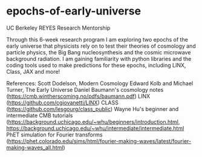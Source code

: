 # epochs-of-early-universe
UC Berkeley REYES Research Mentorship 


Through this 6-week research program I am exploring two epochs of the early universe that physicists rely on to test their theories of cosmology and particle physics, the Big Bang nucleosynthesis and the cosmic microwave background radiation. I am gaining familiarity with python libraries and the coding tools used to make predictions for these epochs, including LINX, Class, JAX and more! 

References:
Scott Dodelson, Modern Cosmology
Edward Kolb and Michael Turner, The Early Universe
Daniel Baumann's cosmology notes (https://cmb.wintherscoming.no/pdfs/baumann.pdf)
LINX (https://github.com/cgiovanetti/LINX)
CLASS (https://github.com/lesgourg/class_public)
Wayne Hu's beginner and intermediate CMB tutorials (https://background.uchicago.edu/~whu/beginners/introduction.html, https://background.uchicago.edu/~whu/intermediate/intermediate.html
PhET simulation for Fourier transforms (https://phet.colorado.edu/sims/html/fourier-making-waves/latest/fourier-making-waves_all.html)

